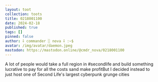 ```yaml
---
layout: toot
collection: toots
title: 0218001100
date: 2024-02-18
published: true
tags: []
pinned: false
author: ⸸ commander ░ nova ⸸ :~$
avatar: /img/avatar/daemon.jpeg
mastodon: https://mastodon.online/@cmdr_nova/0218001100
---
```


A lot of people would take a full region in #secondlife and build something lucrative to pay for all the costs sand make profitBut I decided instead to just host one of Second Life's largest cyberpunk grunge cities

